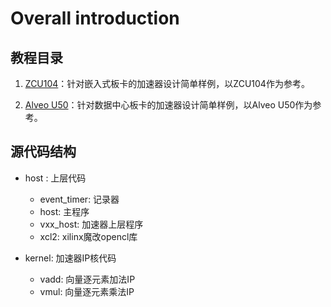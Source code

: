 # Overall introduction


## 教程目录

1. [ZCU104](./start_ZCU104.md)：针对嵌入式板卡的加速器设计简单样例，以ZCU104作为参考。

2. [Alveo U50](./start_U50.md)：针对数据中心板卡的加速器设计简单样例，以Alveo U50作为参考。

## 源代码结构

+ host : 上层代码
    - event_timer: 记录器
    - host: 主程序
    - vxx_host: 加速器上层程序
    - xcl2: xilinx魔改opencl库

+ kernel: 加速器IP核代码
    - vadd: 向量逐元素加法IP
    - vmul: 向量逐元素乘法IP